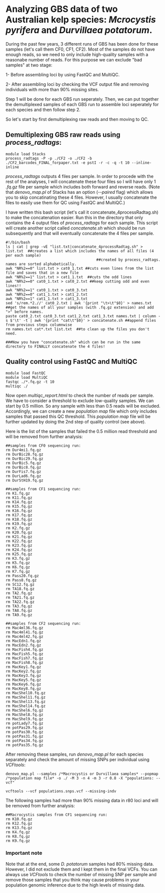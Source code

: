 # Analyzing GBS data of two Australian kelp species: *Mcrocystis pyrifera* and *Durvillaea potatorum*.

During the past few years, 3 different runs of GBS has been done for these samples (let's call them CF0, CF1, CF2).
Most of the samples do not have enough reads, so we need to only include high-quality samples with a reasonabe number of reads. For this purpose we can exclude "bad samples" at two stage:

1- Before assembling loci by using FastQC and MultiQC.

2- After assembling loci by checking the VCF output file and removing individuals with more than 90% missing sites.

Step 1 will be done for each GBS run seperately. Then, we can put together the demultiplexed samples of each GBS run to assemble loci seperately for each species and then follow step 2.

So let's start by first demultiplexing raw reads and then moving to QC.

## Demultiplexing GBS raw reads using *process_radtags*:

```
module load Stacks
process_radtags -P -p ./CF2 -o ./CF2 -b ./CF2_barcodes_FINAL_forpaper.txt -e pstI -r -c -q -t 10 --inline-inline
```

*process_radtags* outputs 4 files per sample. In order to procede with the rest of the analyses, I will concatenate these four files so I will have only 1 *.fq.gz* file per sample which includes both forward and reverse reads. (Note that *denovo_map.pl* of Stacks has an option (*--paired* flag) which allows you to skip concatinating these 4 files. However, I usually concatenate the files to easily use them for QC using FastQC and MultiQC.)

I have written this bash script (let's call it concatenate_4processRadtag.sh) to make the concatenation easier. Run this in the directory that only contains the 4 output files of *process_radtags* for each sample. This script will create another script called *concatenate.sh* which should be run subsequently and that will eventually concatenate the 4 files per sample.


```
#!/bin/bash
ls | cat | grep -vE "list.txt|concatenate_4processRadtag.sh" > list.txt  ##creates a list which includes the names of all files (4 per each sample)
								         ##created by process_radtags. names are sorted alphabetically.
awk "NR%2==0" list.txt > cat0_1.txt ##cuts even lines from the list file and saves that in a new file
awk "NR%2==1" list.txt > cat1_1.txt  ##cuts the odd lines
awk "NR%2==0" cat0_1.txt > cat0_2.txt ##keep cutting odd and even lines!!
awk "NR%2==1" cat0_1.txt > cat0_3.txt
awk "NR%2==0" cat1_1.txt > cat1_2.txt
awk "NR%2==1" cat1_1.txt > cat1_3.txt
sed 's/rem.*2.//' cat0_2.txt | awk '{print "\t>\t"$0}' > names.txt ##get the names of all your samples (with .fq.gz extension) and add ">" before names.
paste cat0_2.txt cat0_3.txt cat1_2.txt cat1_3.txt names.txt | column -s $'\t' -t | awk '{print "cat\t"$0}' > concatenate.sh ##append files from previous steps columnwise
rm names.txt cat*.txt list.txt  ##to clean up the files you don't need.

###Now you have "concatenate.sh" which can be run in the same directory to FINALLY concatenate the 4 files!
```


## Quality control using FastQC and MultiQC

```
module load FastQC
module load MultiQC
fastqc ./*.fq.gz -t 10
multiqc ./
```

Now open *multiqc_report.html* to check the number of reads per sample. We have to consider a threshold to exclude low-quality samples. We can start by 0.5 million.
So any sample with less than 0.5 reads will be excluded. Accordingly, we can create a new *population map* file which only includes samples that passed this QC threshold. This *population map* file will be further updated by doing the 2nd step of quality control (see above).




Here is the list of the samples that failed the 0.5 million read threshold and will be removed from further analysis:

```
##samples from CF0 sequencing run:
rm Dur4mi1.fq.gz
rm DurBic28.fq.gz
rm DurBic29.fq.gz
rm DurBic5.fq.gz
rm DurBic8.fq.gz
rm DurFis7.fq.gz
rm DurLad6.fq.gz
rm DurStH19.fq.gz

##samples from CF1 sequencing run:
rm K1.fq.gz
rm K11.fq.gz
rm K14.fq.gz
rm K15.fq.gz
rm K16.fq.gz
rm K17.fq.gz
rm K18.fq.gz
rm K19.fq.gz
rm K2.fq.gz
rm K20.fq.gz
rm K21.fq.gz
rm K22.fq.gz
rm K23.fq.gz
rm K24.fq.gz
rm K25.fq.gz
rm K3.fq.gz
rm K5.fq.gz
rm K6.fq.gz
rm K7.fq.gz
rm Pass20.fq.gz
rm Pass8.fq.gz
rm SC12.fq.gz
rm TA18.fq.gz
rm TA2.fq.gz
rm TA21.fq.gz
rm TA22.fq.gz
rm TA3.fq.gz
rm TA8.fq.gz
rm TA9.fq.gz

##samples from CF2 sequencing run:
rm Mac4ml36.fq.gz
rm Mac4ml41.fq.gz
rm Mac4ml42.fq.gz
rm MacEdn1.fq.gz
rm MacEdn2.fq.gz
rm MacFish4.fq.gz
rm MacFish5.fq.gz
rm MacFish7.fq.gz
rm MacFish8.fq.gz
rm MacKey1.fq.gz
rm MacKey2.fq.gz
rm MacKey3.fq.gz
rm MacKey5.fq.gz
rm MacKey6.fq.gz
rm MacKey8.fq.gz
rm MacShel10.fq.gz
rm MacShel11.fq.gz
rm MacShel13.fq.gz
rm MacShel14.fq.gz
rm MacShel6.fq.gz
rm MacShel8.fq.gz
rm MacShel9.fq.gz
rm potLady7.fq.gz
rm potPas29.fq.gz
rm potPas30.fq.gz
rm potPas31.fq.gz
rm potPas34.fq.gz
rm potPas35.fq.gz
```


After removing these samples, run *denovo_map.pl* for each species separately and check the amount of missing SNPs per individual using *VCFtools*:

```
denovo_map.pl --samples /*Macrocystis or Durvillaea samples* --popmap /*population map file* -o ./ -M 3 -n 4 -m 3 -r 0.8 -X "populations: --vcf"

vcftools --vcf populations.snps.vcf --missing-indv
```



The following samples had more than 90% missing data in r80 loci and will be removed from further analysis:

```
##Macrocystis samples from CF1 sequencing run:
rm K10.fq.gz
rm K12.fq.gz
rm K13.fq.gz
rm K4.fq.gz	
rm K8.fq.gz	
rm K9.fq.gz	
```

### Important note

Note that at the end, some *D. potatorum* samples had 80% missing data. However, I did not exclude them and I kept them in the final VCFs. You can always use *VCFtools* to check the number of missing SNP per sample and remove those samples that you think may cause problems in your population genomic inference due to the high levels of missing data.

